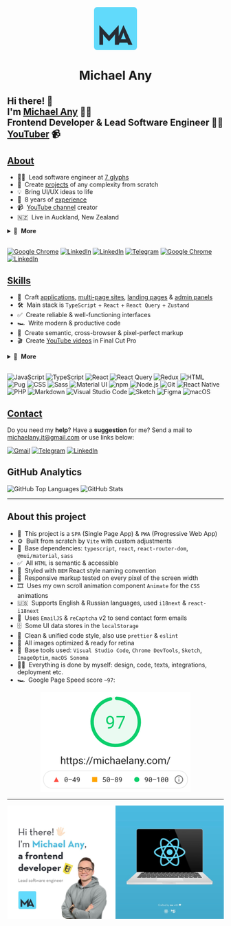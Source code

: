 <div align="center">
  <a href="https://michaelany.com" rel="noopener" target="_blank">
    <img width="100" src="public/assets/logo.svg" alt="Logo" />
  </a>
</div>

<h1 align="center">Michael Any</h1>

## Hi there! 👋<br>I'm [Michael Any][website] 🦸‍♂️<br>Frontend Developer & Lead Software Engineer 👨‍💻<br>[YouTuber][youtube] 📹

## [About](https://michaelany.com/#/about)

- 👨‍💻 &nbsp;Lead software engineer at [7 glyphs](https://7glyphs.com/)
- 🚀 &nbsp;Create [projects](https://michaelany.com/#/portfolio) of any complexity from scratch
- 💡 &nbsp;Bring UI/UX ideas to life
- 💼 &nbsp;8 years of [experience](https://michaelany.com/#/experience)
- 📹 &nbsp;[YouTube channel][youtube] creator
- 🇳🇿 &nbsp;Live in Auckland, New Zealand

<details>
  <summary>🔽 &nbsp;<strong>More</strong></summary>

- 👔 &nbsp;Organized & standalone
- 🤓 &nbsp;Love to code
- 🌱 &nbsp;Constantly learning
- 📐 &nbsp;Prone to perfectionism
- 🎓 &nbsp;Two higher educations
- 🎭 &nbsp;Former professional actor
- 🏃‍♂️ &nbsp;Sports lover
- ⛰ &nbsp;Traveler
- 👫 &nbsp;Happy husband
- ☕️ &nbsp;Coffee lover

</details>&nbsp;

[<img src="https://img.shields.io/badge/-Michael_Any-61DAFB?logo=google-chrome&logoColor=282828" alt="Google Chrome" />][website]
[<img src="https://img.shields.io/badge/-YouTube-f70000?logo=youtube&logoColor=white" alt="LinkedIn" />][youtube]
[<img src="https://img.shields.io/badge/-LinkedIn-0a66c2?logo=linkedin&logoColor=white" alt="LinkedIn" />][linkedin]
[<img src="https://img.shields.io/badge/-Telegram-26a5e4?logo=telegram&logoColor=white" alt="Telegram" />](https://t.me/michaelany)
[<img src="https://img.shields.io/badge/-7glyphs_team-acf7d0?logo=google-chrome&logoColor=282828" alt="Google Chrome" />][7glyphs]
[<img src="https://img.shields.io/badge/-Instagram-df7f57?logo=instagram&logoColor=white" alt="LinkedIn" />][instagram]

## [Skills](https://michaelany.com/#/skills)

- 👾 &nbsp;Craft [applications](https://michaelany.com/#/portfolio#app), [multi-page sites](https://michaelany.com/#/portfolio#site), [landing pages](https://michaelany.com/#/portfolio#landing) & [admin panels](https://michaelany.com/#/portfolio#admin)
- 🛠 &nbsp;Main stack is `TypeScript` + `React` + `React Query` + `Zustand`
- ✅ &nbsp;Create reliable & well-functioning interfaces
- 🏎 &nbsp;Write modern & productive code
- 🎨 &nbsp;Create semantic, cross-browser & pixel-perfect markup
- 🎬 &nbsp;Create [YouTube videos](https://www.youtube.com/@michaelany/videos) in Final Cut Pro

<details>
  <summary>🔽 &nbsp;<strong>More</strong></summary>

- 🧠 &nbsp;Choose a simple way to solve the problem
- 🧩 &nbsp;Use a lot of patterns & techniques
- 🧱 &nbsp;Build a modular & optimal project architecture
- 🔧 &nbsp;Use modern frameworks, libraries, and tools
- 📱 &nbsp;Implement responsive interface & animations
- 🧹 &nbsp;Follow a consistent code style
- 🔬 &nbsp;Refactor, optimize & test
- 📒 &nbsp;Plan & decompose
- 🐣 &nbsp;Make code reviews & teach

</details>&nbsp;

![JavaScript](https://img.shields.io/badge/-JavaScript-282828?logo=javascript&logoColor=f7df1e)
![TypeScript](https://img.shields.io/badge/-TypeScript-282828?logo=typescript&logoColor=3178c6)
![React](https://img.shields.io/badge/-React-282828?logo=react&logoColor=61dafb)
![React Query](https://img.shields.io/badge/-React_Query-282828?logo=reactquery&logoColor=ff4154)
![Redux](https://img.shields.io/badge/-Redux-282828?logo=redux&logoColor=764abc)
![HTML](https://img.shields.io/badge/-HTML-282828?logo=html5&logoColor=e34f26)
![Pug](https://img.shields.io/badge/-Pug-282828?logo=pug&logoColor=a86454)
![CSS](https://img.shields.io/badge/-CSS-282828?logo=css3&logoColor=1572b6)
![Sass](https://img.shields.io/badge/-Sass-282828?logo=sass&logoColor=cc6699)
![Material UI](https://img.shields.io/badge/-Material_UI-282828?logo=MUI&logoColor=0081cb)
![npm](https://img.shields.io/badge/-npm-282828?logo=npm&logoColor=cc0100)
![Node.js](https://img.shields.io/badge/-Node.js-282828?logo=node.js&logoColor=339933)
![Git](https://img.shields.io/badge/-Git-282828?logo=git&logoColor=f05032)
![React Native](https://img.shields.io/badge/-React_Native-282828?logo=react&logoColor=61dafb)
![PHP](https://img.shields.io/badge/-PHP-282828?logo=php&logoColor=777bb4)
![Markdown](https://img.shields.io/badge/-Markdown-282828?logo=markdown&logoColor=white)
![Visual Studio Code](https://img.shields.io/badge/-Visual_Studio_Code-282828?logo=visual-studio-code&logoColor=007acc)
![Sketch](https://img.shields.io/badge/-Sketch-282828?logo=sketch&logoColor=f7b500)
![Figma](https://img.shields.io/badge/-Figma-282828?logo=figma&logoColor=f24e1e)
![macOS](https://img.shields.io/badge/-macOS-282828?logo=macos&logoColor=white)

## [Contact](https://michaelany.com/#/contact)

Do you need my **help**? Have a **suggestion** for me? Send a mail to michaelany.it@gmail.com or use links below:

[<img src="https://img.shields.io/badge/-Gmail-ea4335?logo=gmail&logoColor=white" alt="Gmail" />](mailto:michaelany.it@gmail.com)
[<img src="https://img.shields.io/badge/-Telegram-26a5e4?logo=telegram&logoColor=white" alt="Telegram" />](https://t.me/michaelany)
[<img src="https://img.shields.io/badge/-LinkedIn-0a66c2?logo=linkedin&logoColor=white" alt="LinkedIn" />][linkedin]

## GitHub Analytics

<img src="https://github-readme-stats.vercel.app/api/top-langs/?username=michaelany&layout=compact&theme=tokyonight" alt="GitHub Top Languages" />
<img src="https://github-readme-stats.vercel.app/api?username=michaelany&hide=prs,issues,contribs&show_icons=true&theme=tokyonight" alt="GitHub Stats" />

---

## About this project

- 🚀 &nbsp;This project is a `SPA` (Single Page App) & `PWA` (Progressive Web App)
- ⚙️ &nbsp;Built from scratch by `Vite` with custom adjustments
- 🔧 &nbsp;Base dependencies: `typescript`, `react`, `react-router-dom`, `@mui/material`, `sass`
- ✅ &nbsp;All `HTML` is semantic & accessible
- 🎨 &nbsp;Styled with `BEM` React style naming convention
- 📱 &nbsp;Responsive markup tested on every pixel of the screen width
- 🎞 &nbsp;Uses my own scroll animation component `Animate` for the `CSS` animations
- 🇺🇸 &nbsp;Supports English & Russian languages, used `i18next` & `react-i18next`
- 📨 &nbsp;Uses `EmailJS` & `reCaptcha` v2 to send contact form emails
- 🗄 &nbsp;Some UI data stores in the `localStorage`
- 🧹 &nbsp;Clean & unified code style, also use `prettier` & `eslint`
- 🌄 &nbsp;All images optimized & ready for retina
- 🔨 &nbsp;Base tools used: `Visual Studio Code`, `Chrome DevTools`, `Sketch`, `ImageOptim`, `macOS Sonoma`
- 💪🏻 &nbsp;Everything is done by myself: design, code, texts, integrations, deployment etc.
- 🏎 &nbsp;Google Page Speed score `~97`:

<div align="center">
  <img src="public/assets/lighthouse-score.png" alt="Lighthouse score" width="350" />
</div>

---

<div align="center">
  <img src="public/assets/preview.jpg" alt="Preview"  width="600" />
</div>

[website]: https://michaelany.com
[linkedin]: https://www.linkedin.com/in/michaelany
[youtube]: https://www.youtube.com/@michaelany
[instagram]: https://instagram.com/anymichael
[7glyphs]: https://7glyphs.com/agency/team
[facebook]: https://www.facebook.com/michaelany.fb
[vk]: https://vk.com/michaelany
